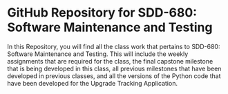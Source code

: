 # GitHub Repository for SDD-680: Software Maintenance and Testing

In this Repository, you will find all the class work that pertains to SDD-680: Software Maintenance and Testing. This will include the weekly assignments that are required for the class, the final capstone milestone that is being developed in this class, all previous milestones that have been developed in previous classes, and all the versions of the Python code that have been developed for the Upgrade Tracking Application. 